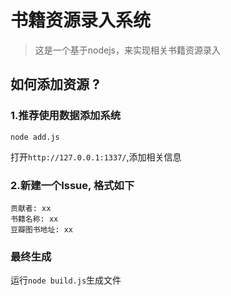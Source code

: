 书籍资源录入系统
=========

> 这是一个基于nodejs，来实现相关书籍资源录入

## 如何添加资源 ?

### 1.推荐使用数据添加系统
```
node add.js
```
打开`http://127.0.0.1:1337/`,添加相关信息


### 2.新建一个Issue, 格式如下
```
贡献者: xx
书籍名称: xx
豆瓣图书地址: xx
```
### 最终生成

运行`node build.js`生成文件
